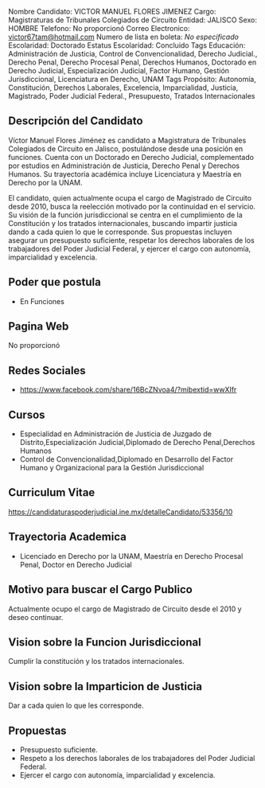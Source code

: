 Nombre Candidato: VICTOR MANUEL FLORES JIMENEZ
Cargo: Magistraturas de Tribunales Colegiados de Circuito
Entidad: JALISCO
Sexo: HOMBRE
Telefono: No proporcionó
Correo Electronico: victor67tam@hotmail.com
Numero de lista en boleta: *No especificado*
Escolaridad: Doctorado
Estatus Escolaridad: Concluido
Tags Educación: Administración de Justicia, Control de Convencionalidad, Derecho Judicial., Derecho Penal, Derecho Procesal Penal, Derechos Humanos, Doctorado en Derecho Judicial, Especialización Judicial, Factor Humano, Gestión Jurisdiccional, Licenciatura en Derecho, UNAM
Tags Propósito: Autonomía, Constitución, Derechos Laborales, Excelencia, Imparcialidad, Justicia, Magistrado, Poder Judicial Federal., Presupuesto, Tratados Internacionales


## Descripción del Candidato 

Víctor Manuel Flores Jiménez es candidato a Magistratura de Tribunales Colegiados de Circuito en Jalisco, postulándose desde una posición en funciones. Cuenta con un Doctorado en Derecho Judicial, complementado por estudios en Administración de Justicia, Derecho Penal y Derechos Humanos. Su trayectoria académica incluye Licenciatura y Maestría en Derecho por la UNAM.

El candidato, quien actualmente ocupa el cargo de Magistrado de Circuito desde 2010, busca la reelección motivado por la continuidad en el servicio. Su visión de la función jurisdiccional se centra en el cumplimiento de la Constitución y los tratados internacionales, buscando impartir justicia dando a cada quien lo que le corresponde. Sus propuestas incluyen asegurar un presupuesto suficiente, respetar los derechos laborales de los trabajadores del Poder Judicial Federal, y ejercer el cargo con autonomía, imparcialidad y excelencia.


## Poder que postula

- En Funciones


## Pagina Web

No proporcionó


## Redes Sociales

- https://www.facebook.com/share/16BcZNvoa4/?mibextid=wwXIfr


## Cursos

- Especialidad en Administración de Justicia de Juzgado de Distrito,Especialización Judicial,Diplomado de Derecho Penal,Derechos Humanos
- Control de Convencionalidad,Diplomado en Desarrollo del Factor Humano y Organizacional para la Gestión Jurisdiccional


## Curriculum Vitae

https://candidaturaspoderjudicial.ine.mx/detalleCandidato/53356/10


## Trayectoria Academica

- Licenciado en Derecho por la UNAM, Maestría en Derecho Procesal Penal, Doctor en Derecho Judicial


## Motivo para buscar el Cargo Publico

Actualmente ocupo el cargo de Magistrado de Circuito desde el 2010 y deseo continuar.


## Vision sobre la Funcion Jurisdiccional

Cumplir la constitución y los tratados internacionales.


## Vision sobre la Imparticion de Justicia

Dar a cada quien lo que les corresponde.


## Propuestas

- Presupuesto suficiente.
- Respeto a los derechos laborales de los trabajadores del Poder Judicial Federal.
- Ejercer el cargo con autonomía, imparcialidad y excelencia.

